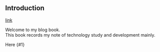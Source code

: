 ## Introduction

[link](#1)

Welcome to my blog book.  
This book records my note of technology study and development mainly.  

Here {#1}


